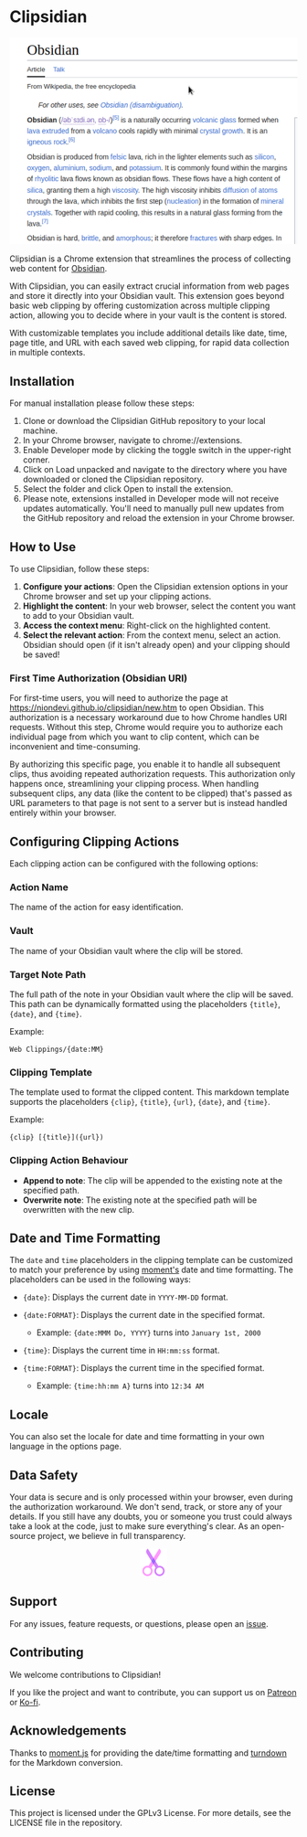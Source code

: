 # Clipsidian


<p align="center">
  <img src="./docs/example.gif">
</p>

  
Clipsidian is a Chrome extension that streamlines the process of collecting web content for [Obsidian](https://obsidian.md/). 

With Clipsidian, you can easily extract crucial information from web pages and store it directly into your Obsidian vault. This extension goes beyond basic web clipping by offering customization across multiple clipping action, allowing you to decide where in your vault is the content is stored. 

With customizable templates you include additional details like date, time, page title, and URL with each saved web clipping, for rapid data collection in multiple contexts.


## Installation

For manual installation please follow these steps:

1. Clone or download the Clipsidian GitHub repository to your local machine.
2. In your Chrome browser, navigate to chrome://extensions.
3. Enable Developer mode by clicking the toggle switch in the upper-right corner.
4. Click on Load unpacked and navigate to the directory where you have downloaded or cloned the Clipsidian repository.
5. Select the folder and click Open to install the extension.
6. Please note, extensions installed in Developer mode will not receive updates automatically. You'll need to manually pull new updates from the GitHub repository and reload the extension in your Chrome browser.

  
## How to Use

To use Clipsidian, follow these steps:

1. **Configure your actions**: Open the Clipsidian extension options in your Chrome browser and set up your clipping actions.
2. **Highlight the content**: In your web browser, select the content you want to add to your Obsidian vault.
3. **Access the context menu**: Right-click on the highlighted content.
4. **Select the relevant action**: From the context menu, select an action. Obsidian should open (if it isn't already open) and your clipping should be saved!

### First Time Authorization (Obsidian URI)

For first-time users, you will need to authorize the page at https://niondevi.github.io/clipsidian/new.htm to open Obsidian. This authorization is a necessary workaround due to how Chrome handles URI requests. Without this step, Chrome would require you to authorize each individual page from which you want to clip content, which can be inconvenient and time-consuming.

By authorizing this specific page, you enable it to handle all subsequent clips, thus avoiding repeated authorization requests. This authorization only happens once, streamlining your clipping process. When handling subsequent clips, any data (like the content to be clipped) that's passed as URL parameters to that page is not sent to a server but is instead handled entirely within your browser.


## Configuring Clipping Actions

Each clipping action can be configured with the following options:

### Action Name

The name of the action for easy identification.

### Vault

The name of your Obsidian vault where the clip will be stored.

### Target Note Path

The full path of the note in your Obsidian vault where the clip will be saved. This path can be dynamically formatted using the placeholders `{title}`, `{date}`, and `{time}`. 

Example:
```
Web Clippings/{date:MM}
```

### Clipping Template

The template used to format the clipped content. This markdown template supports the placeholders `{clip}`, `{title}`, `{url}`, `{date}`, and `{time}`.

Example:
```
{clip} [{title}]({url})
```

### Clipping Action Behaviour

- **Append to note**: The clip will be appended to the existing note at the specified path.
- **Overwrite note**: The existing note at the specified path will be overwritten with the new clip.

## Date and Time Formatting

The `date` and `time` placeholders in the clipping template can be customized to match your preference by using [moment's](https://momentjs.com/docs/#/displaying/format/) date and time formatting. The placeholders can be used in the following ways:

- `{date}`: Displays the current date in `YYYY-MM-DD` format.

- `{date:FORMAT}`: Displays the current date in the specified format.
	- Example: `{date:MMM Do, YYYY}` turns into `January 1st, 2000`

- `{time}`: Displays the current time in `HH:mm:ss` format.

- `{time:FORMAT}`: Displays the current time in the specified format.
	- Example: `{time:hh:mm A}` turns into `12:34 AM`

## Locale

You can also set the locale for date and time formatting in your own language in the options page.

## Data Safety

Your data is secure and is only processed within your browser, even during the authorization workaround. We don't send, track, or store any of your details. If you still have any doubts, you or someone you trust could always take a look at the code, just to make sure everything's clear. As an open-source project, we believe in full transparency.


<p align="center">
  <img src="./icon/icon48.png">
</p>

## Support

For any issues, feature requests, or questions, please open an [issue](https://github.com/niondevi/clipsidian/issues).

## Contributing

We welcome contributions to Clipsidian! 

If you like the project and want to contribute, you can support us on [Patreon](https://www.patreon.com/niondevi) or [Ko-fi](https://ko-fi.com/niondevi).

## Acknowledgements

Thanks to [moment.js](https://github.com/moment/moment) for providing the date/time formatting and [turndown](https://github.com/mixmark-io/turndown) for the Markdown conversion.

## License

This project is licensed under the GPLv3 License. For more details, see the LICENSE file in the repository.
